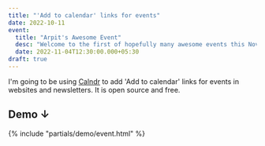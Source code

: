 ```yaml
---
title: "'Add to calendar' links for events"
date: 2022-10-11
event:
  title: "Arpit's Awesome Event"
  desc: "Welcome to the first of hopefully many awesome events this November. Don't miss out on this exciting event about this new mysterious thing!"
  date: 2022-11-04T12:30:00.000+05:30
draft: true
---
```


I'm going to be using [Calndr](https://calndr.link/) to add 'Add to calendar' links for events in websites and newsletters. It is open source and free.

## Demo ↓

{% include "partials/demo/event.html" %}
